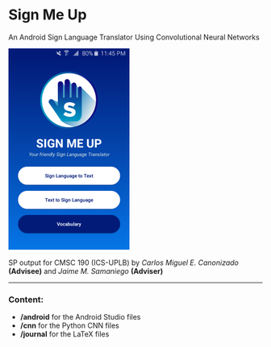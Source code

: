 # Sign Me Up

An Android Sign Language Translator Using Convolutional Neural Networks

<img src="./journal/images/screen_home.png" width="240" height="400" />

SP output for CMSC 190 (ICS-UPLB) by *Carlos Miguel E. Canonizado* **(Advisee)** and *Jaime M. Samaniego* **(Adviser)**

___

### Content:

* **/android** for the Android Studio files
* **/cnn** for the Python CNN files
* **/journal** for the LaTeX files